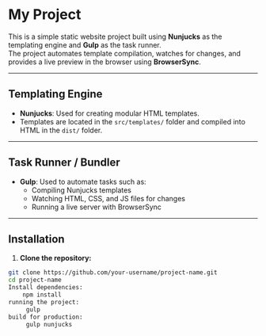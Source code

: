 # My Project

This is a simple static website project built using **Nunjucks** as the templating engine and **Gulp** as the task runner.  
The project automates template compilation, watches for changes, and provides a live preview in the browser using **BrowserSync**.

---

## Templating Engine

- **Nunjucks**: Used for creating modular HTML templates.  
- Templates are located in the `src/templates/` folder and compiled into HTML in the `dist/` folder.

---

## Task Runner / Bundler

- **Gulp**: Used to automate tasks such as:  
  - Compiling Nunjucks templates  
  - Watching HTML, CSS, and JS files for changes  
  - Running a live server with BrowserSync  

---

## Installation

1. **Clone the repository:**

```bash
git clone https://github.com/your-username/project-name.git
cd project-name
Install dependencies:
    npm install
running the project:
     gulp
build for production:
     gulp nunjucks
